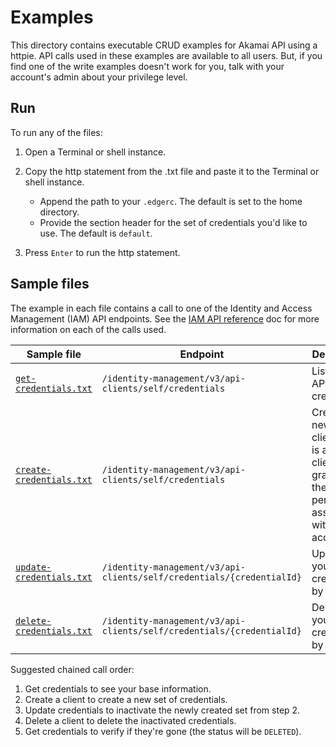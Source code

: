 # Examples

This directory contains executable CRUD examples for Akamai API using a httpie. API calls used in these examples are available to all users. But, if you find one of the write examples doesn't work for you, talk with your account's admin about your privilege level.

## Run

To run any of the files:

1. Open a Terminal or shell instance.
2. Copy the http statement from the .txt file and paste it to the Terminal or shell instance.
   
   - Append the path to your `.edgerc`. The default is set to the home directory.
   - Provide the section header for the set of credentials you'd like to use. The default is `default`.
   
3. Press `Enter` to run the http statement.
    
## Sample files

The example in each file contains a call to one of the Identity and Access Management (IAM) API endpoints. See the [IAM API reference](https://techdocs.akamai.com/iam-api/reference/api) doc for more information on each of the calls used.

|Sample file|Endpoint|Description|
|---|---|---|
|[`get-credentials.txt`](/examples/get-credentials.txt)|`/identity-management/v3/api-clients/self/credentials`|Lists your API client credentials.|
|[`create-credentials.txt`](/examples/create-credentials.txt)|`/identity-management/v3/api-clients/self/credentials`|Creates a new API client. This is a *quick* client and grants you the default permissions associated with your account.|
|[`update-credentials.txt`](/examples/update-credentials.txt)|`/identity-management/v3/api-clients/self/credentials/{credentialId}`|Updates your credentials by ID.|
|[`delete-credentials.txt`](/examples/delete-credentials.txt)|`/identity-management/v3/api-clients/self/credentials/{credentialId}`|Deletes your credentials by ID.|

Suggested chained call order:

1. Get credentials to see your base information.
2. Create a client to create a new set of credentials.
3. Update credentials to inactivate the newly created set from step 2.
4. Delete a client to delete the inactivated credentials.
5. Get credentials to verify if they're gone (the status will be `DELETED`).